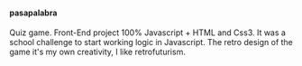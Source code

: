 #### pasapalabra
Quiz game.
Front-End project 100% Javascript  + HTML and Css3.
It was a school challenge to start working logic in Javascript. The retro design of the game it's my own creativity, I like retrofuturism.


